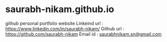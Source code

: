 # saurabh-nikam.github.io
github personal portfolio website
Linkeind url : https://www.linkedin.com/in/saurabh-nikam/
Github url : https://github.com/saurabh-nikam
Email id : saurabhnikam.sn@gmail.com

